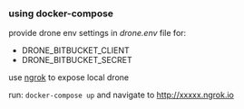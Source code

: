 ### using docker-compose

provide drone env settings in _drone.env_ file for:
- DRONE_BITBUCKET_CLIENT
- DRONE_BITBUCKET_SECRET

use [ngrok](https://ngrok.com) to expose local drone

run: ```docker-compose up``` and navigate to http://xxxxx.ngrok.io
